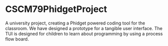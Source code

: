 # CSCM79PhidgetProject
A university project, creating a Phidget powered coding tool for the classroom.
We have designed a prototype for a tangible user interface. 
The TUI is designed for children to learn about programming by using a process flow board.

